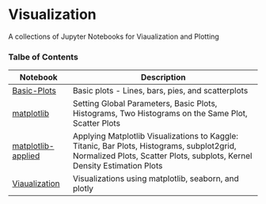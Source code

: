 # Visualization
A collections of Jupyter Notebooks for Viaualization and Plotting

### Talbe of Contents ###
|Notebook|Description|
|--------------|-----------------------------------|
|[Basic-Plots](./Basic-Plots.ipynb)|Basic plots - Lines, bars, pies, and scatterplots|
|[matplotlib](./matplotlib.ipynb)|Setting Global Parameters, Basic Plots, Histograms, Two Histograms on the Same Plot, Scatter Plots|
|[matplotlib-applied](./matplotlib-applied.ipynb)|Applying Matplotlib Visualizations to Kaggle: Titanic, Bar Plots, Histograms, subplot2grid, Normalized Plots, Scatter Plots, subplots, Kernel Density Estimation Plots|
|[Viaualization](./Visualization.ipynb)|Visualizations using matplotlib, seaborn, and plotly|
